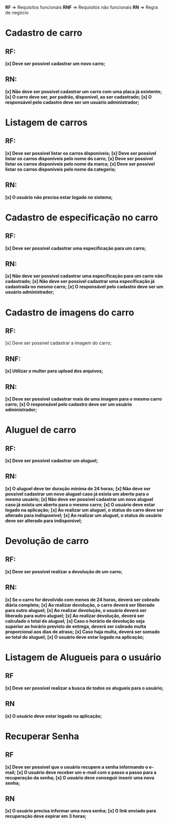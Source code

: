 **RF** => Requisitos funcionais
**RNF** => Requisitos não funcionais
**RN** => Regra de negócio


# Cadastro de carro
## RF:
**[x] Deve ser possível cadastrar um novo carro;**
## RN:
**[x] Não deve ser possível cadastrar um carro com uma placa já existente;**
**[x] O carro deve ser, por padrão, disponível, ao ser cadastrado;**
**[x] O responsável pelo cadastro deve ser um usuário administrador;**

 
# Listagem de carros
## RF:
**[x] Deve ser possível listar os carros disponíveis;**
**[x] Deve ser possível listar os carros disponíveis pelo nome do carro;**
**[x] Deve ser possível listar os carros disponíveis pelo nome da marca;**
**[x] Deve ser possível listar os carros disponíveis pelo nome da categoria;**
## RN:
**[x] O usuário não precisa estar logado no sistema;**


# Cadastro de especificação no carro
## RF:
**[x] Deve ser possível cadastrar uma especificação para um carro;**

## RN:
**[x] Não deve ser possível cadastrar uma especificação para um carro não cadastrado;**
**[x] Não deve ser possível cadastrar uma especificação já cadastrada no mesmo carro;**
**[x] O responsável pelo cadastro deve ser um usuário administrador;**


# Cadastro de imagens do carro
## RF:
[x] Deve ser possível cadastrar a imagem do carro;
## RNF:
**[x] Utilizar o multer para upload dos arquivos;**
## RN:
**[x] Deve ser possível cadastrar mais de uma imagem para o mesmo carro carro;**
**[x] O responsável pelo cadastro deve ser um usuário administrador;**


# Aluguel de carro
## RF:
**[x] Deve ser possível cadastrar um aluguel;**
## RN:
**[x] O aluguel deve ter duração mínima de 24 horas;**
**[x] Não deve ser possível cadastrar um novo aluguel caso já exista um aberto para o mesmo usuário;**
**[x] Não deve ser possível cadastrar um novo aluguel caso já exista um aberto para o mesmo carro;**
**[x] O usuário deve estar logado na aplicação;**
**[x] Ao realizar um aluguel, o status do carro deve ser alterado para indisponível;**
**[x] Ao realizar um aluguel, o status do usuário deve ser alterado para indisponível;**

# Devolução de carro
## RF:
**[x] Deve ser possível realizar a devolução de um carro;**
## RN:
**[x] Se o carro for devolvido com menos de 24 horas, deverá ser cobrado diária completa;**
**[x] Ao realizar devolução, o carro deverá ser liberado para outro aluguel;**
**[x] Ao realizar devolução, o usuário deverá ser liberado para outro aluguel;**
**[x] Ao realizar devolução, deverá ser calculado o total do aluguel;**
**[x] Caso o horário de devolução seja superior ao horário previsto de entrega, deverá ser cobrado multa proporcional aos dias de atraso;**
**[x] Caso haja multa, deverá ser somado ao total do aluguel;**
**[x] O usuário deve estar logado na aplicação;**

# Listagem de Alugueis para o usuário

## RF
**[x] Deve ser possível realizar a busca de todos os alugueis para o usuário;**

## RN
**[x] O usuário deve estar logado na aplicação;**

# Recuperar Senha

## RF
**[x] Deve ser possível que o usuário recupere a senha informando o e-mail;**
**[x] O usuário deve receber um e-mail com o passo a passo para a recuperação da senha;**
**[x] O usuário deve conseguir inserir uma nova senha;**

## RN
**[x] O usuário precisa informar uma nova senha;**
**[x] O link enviado para recuperação deve expirar em 3 horas;**
